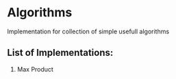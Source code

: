 # Algorithms
Implementation for collection of simple usefull algorithms

## List of Implementations:
1. Max Product

